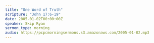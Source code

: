 ```yaml
---
title: "One Word of Truth"
scripture: "John 17:6-19"
date: 2005-01-02T00:00:00Z
speaker: Skip Ryan
sermon_type: morning
audio: https://pcpcmorningsermons.s3.amazonaws.com/2005-01-02.mp3 
---
```



